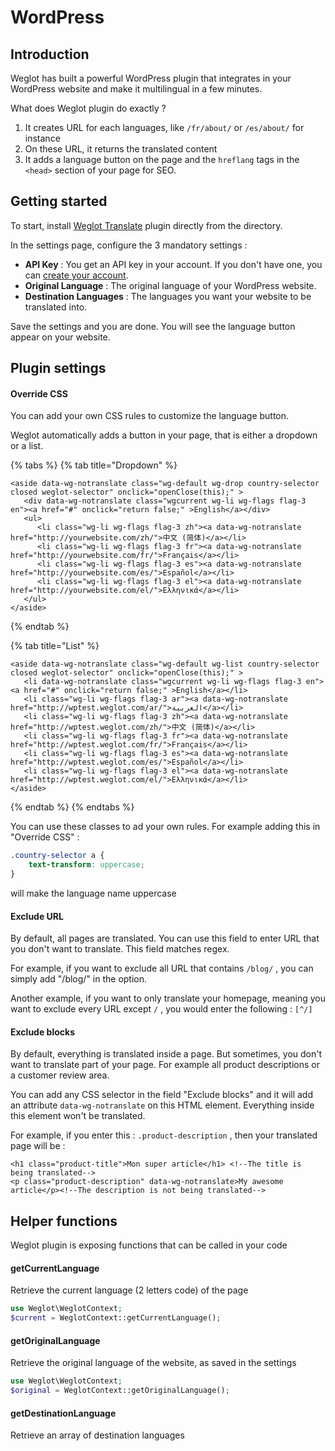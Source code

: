 # WordPress

## Introduction

Weglot has built a powerful WordPress plugin that integrates in your WordPress website and make it multilingual in a few minutes.

What does Weglot plugin do exactly ?

1. It creates URL for each languages, like `/fr/about/` or `/es/about/` for instance
2. On these URL, it returns the translated content
3. It adds a language button on the page and the `hreflang` tags in the `<head>` section of your page for SEO.

## Getting started

To start, install [Weglot Translate](https://wordpress.org/plugins/weglot/) plugin directly from the directory.

In the settings page, configure the 3 mandatory settings :

* **API Key** : You get an API key in your account. If you don't have one, you can [create your account](https://dashboard.weglot.com/register-wordpress).
* **Original Language** : The original language of your WordPress website.
* **Destination Languages** : The languages you want your website to be translated into.

Save the settings and you are done. You will see the language button appear on your website.

## Plugin settings

#### Override CSS

You can add your own CSS rules to customize the language button.

Weglot automatically adds a button in your page, that is either a dropdown or a list.

{% tabs %}
{% tab title="Dropdown" %}
```markup
<aside data-wg-notranslate class="wg-default wg-drop country-selector closed weglot-selector" onclick="openClose(this);" >
   <div data-wg-notranslate class="wgcurrent wg-li wg-flags flag-3 en"><a href="#" onclick="return false;" >English</a></div>
   <ul>
      <li class="wg-li wg-flags flag-3 zh"><a data-wg-notranslate href="http://yourwebsite.com/zh/">中文 (简体)</a></li>
      <li class="wg-li wg-flags flag-3 fr"><a data-wg-notranslate href="http://yourwebsite.com/fr/">Français</a></li>
      <li class="wg-li wg-flags flag-3 es"><a data-wg-notranslate href="http://yourwebsite.com/es/">Español</a></li>
      <li class="wg-li wg-flags flag-3 el"><a data-wg-notranslate href="http://yourwebsite.com/el/">Ελληνικά</a></li>
   </ul>
</aside>
```
{% endtab %}

{% tab title="List" %}
```markup
<aside data-wg-notranslate class="wg-default wg-list country-selector closed weglot-selector" onclick="openClose(this);" >
   <li data-wg-notranslate class="wgcurrent wg-li wg-flags flag-3 en"><a href="#" onclick="return false;" >English</a></li>
   <li class="wg-li wg-flags flag-3 ar"><a data-wg-notranslate href="http://wptest.weglot.com/ar/">‏العربية‏</a></li>
   <li class="wg-li wg-flags flag-3 zh"><a data-wg-notranslate href="http://wptest.weglot.com/zh/">中文 (简体)</a></li>
   <li class="wg-li wg-flags flag-3 fr"><a data-wg-notranslate href="http://wptest.weglot.com/fr/">Français</a></li>
   <li class="wg-li wg-flags flag-3 es"><a data-wg-notranslate href="http://wptest.weglot.com/es/">Español</a></li>
   <li class="wg-li wg-flags flag-3 el"><a data-wg-notranslate href="http://wptest.weglot.com/el/">Ελληνικά</a></li>
</aside>
```
{% endtab %}
{% endtabs %}

You can use these classes to ad your own rules. For example adding this in "Override CSS" : 

```css
.country-selector a {
    text-transform: uppercase;
}
```

will make the language name uppercase

#### Exclude URL

By default, all pages are translated. You can use this field to enter URL that you don't want to translate. This field matches regex.

For example, if you want to exclude all URL that contains `/blog/` , you can simply add "/blog/"  in the option.

Another example, if you want to only translate your homepage, meaning you want to exclude every URL except `/` , you would enter the following : `[^/]`

#### Exclude blocks

By default, everything is translated inside a page. But sometimes, you don't want to translate part of your page. For example all product descriptions or a customer review area.

You can add any CSS selector in the field "Exclude blocks" and it will add an attribute `data-wg-notranslate` on this HTML element. Everything inside this element won't be translated.

For example, if you enter this : `.product-description` , then your translated page will be : 

```markup
<h1 class="product-title">Mon super article</h1> <!--The title is being translated-->
<p class="product-description" data-wg-notranslate>My awesome article</p><!--The description is not being translated-->
```

## Helper functions

Weglot plugin is exposing functions that can be called in your code

#### getCurrentLanguage

Retrieve the current language \(2 letters code\) of the page

```php
use Weglot\WeglotContext;
$current = WeglotContext::getCurrentLanguage() ;
```

#### getOriginalLanguage

Retrieve the original language of the website, as saved in the settings

```php
use Weglot\WeglotContext;
$original = WeglotContext::getOriginalLanguage();
```

#### getDestinationLanguage

Retrieve an array of destination languages

